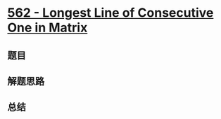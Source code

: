 # [562 - Longest Line of Consecutive One in Matrix](https://leetcode.com/problems/longest-line-of-consecutive-one-in-matrix/)

## 题目


## 解题思路


## 总结


